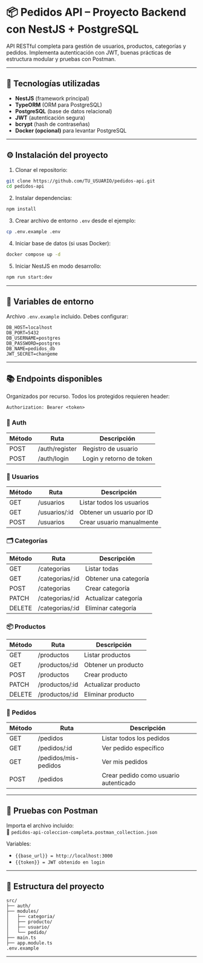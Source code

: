 # 📦 Pedidos API – Proyecto Backend con NestJS + PostgreSQL

API RESTful completa para gestión de usuarios, productos, categorías y pedidos. Implementa autenticación con JWT, buenas prácticas de estructura modular y pruebas con Postman.

---

## 🚀 Tecnologías utilizadas

- **NestJS** (framework principal)
- **TypeORM** (ORM para PostgreSQL)
- **PostgreSQL** (base de datos relacional)
- **JWT** (autenticación segura)
- **bcrypt** (hash de contraseñas)
- **Docker (opcional)** para levantar PostgreSQL

---

## ⚙️ Instalación del proyecto

1. Clonar el repositorio:

```bash
git clone https://github.com/TU_USUARIO/pedidos-api.git
cd pedidos-api
```

2. Instalar dependencias:

```bash
npm install
```

3. Crear archivo de entorno `.env` desde el ejemplo:

```bash
cp .env.example .env
```

4. Iniciar base de datos (si usas Docker):

```bash
docker compose up -d
```

5. Iniciar NestJS en modo desarrollo:

```bash
npm run start:dev
```

---

## 📂 Variables de entorno

Archivo `.env.example` incluido. Debes configurar:

```env
DB_HOST=localhost
DB_PORT=5432
DB_USERNAME=postgres
DB_PASSWORD=postgres
DB_NAME=pedidos_db
JWT_SECRET=changeme
```

---

## 📚 Endpoints disponibles

Organizados por recurso. Todos los protegidos requieren header:

```
Authorization: Bearer <token>
```

### 🔐 Auth
| Método | Ruta             | Descripción             |
|--------|------------------|-------------------------|
| POST   | /auth/register   | Registro de usuario     |
| POST   | /auth/login      | Login y retorno de token|

### 👤 Usuarios
| Método | Ruta            | Descripción               |
|--------|------------------|---------------------------|
| GET    | /usuarios        | Listar todos los usuarios |
| GET    | /usuarios/:id    | Obtener un usuario por ID |
| POST   | /usuarios        | Crear usuario manualmente |

### 🗂 Categorías
| Método | Ruta              | Descripción                 |
|--------|-------------------|-----------------------------|
| GET    | /categorias       | Listar todas                |
| GET    | /categorias/:id   | Obtener una categoría       |
| POST   | /categorias       | Crear categoría             |
| PATCH  | /categorias/:id   | Actualizar categoría        |
| DELETE | /categorias/:id   | Eliminar categoría          |

### 📦 Productos
| Método | Ruta              | Descripción              |
|--------|-------------------|--------------------------|
| GET    | /productos        | Listar productos         |
| GET    | /productos/:id    | Obtener un producto      |
| POST   | /productos        | Crear producto           |
| PATCH  | /productos/:id    | Actualizar producto      |
| DELETE | /productos/:id    | Eliminar producto        |

### 🧾 Pedidos
| Método | Ruta                   | Descripción                          |
|--------|------------------------|--------------------------------------|
| GET    | /pedidos               | Listar todos los pedidos             |
| GET    | /pedidos/:id           | Ver pedido específico                |
| GET    | /pedidos/mis-pedidos   | Ver mis pedidos                      |
| POST   | /pedidos               | Crear pedido como usuario autenticado|

---

## 🧪 Pruebas con Postman

Importa el archivo incluido:  
📁 `pedidos-api-coleccion-completa.postman_collection.json`

Variables:
- `{{base_url}} = http://localhost:3000`
- `{{token}} = JWT obtenido en login`

---

## 📁 Estructura del proyecto

```
src/
├── auth/
├── modules/
│   ├── categoria/
│   ├── producto/
│   ├── usuario/
│   └── pedido/
├── main.ts
├── app.module.ts
.env.example
```

---